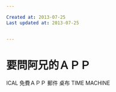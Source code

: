 ```yaml
---

Created at: 2013-07-25
Last updated at: 2013-07-25


---
```


# 要問阿兄的ＡＰＰ


ICAL
免費ＡＰＰ
郵件
桌布
TIME MACHINE

